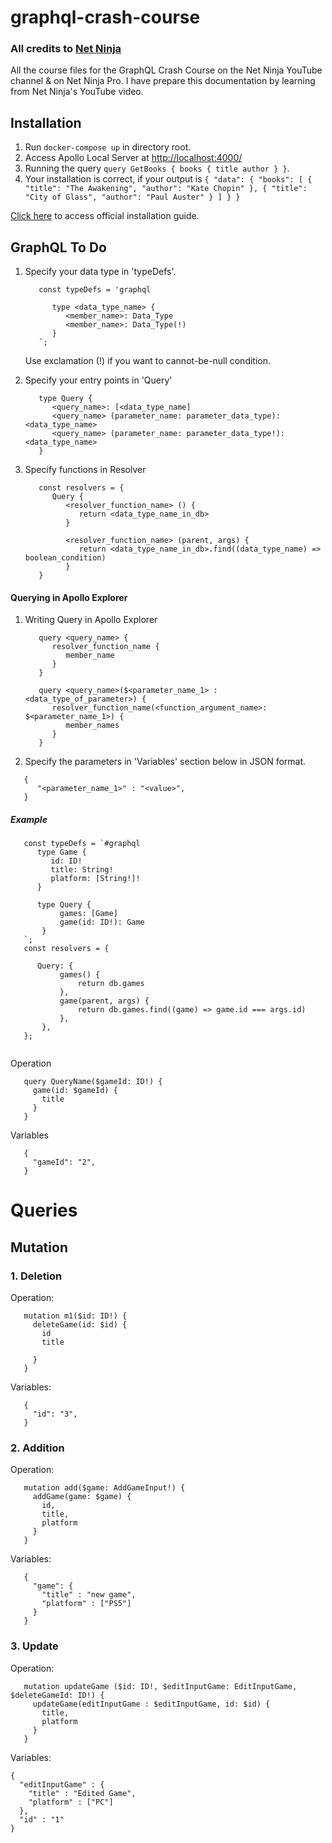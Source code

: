 # graphql-crash-course
### All credits to [Net Ninja](https://www.youtube.com/watch?v=xMCnDesBggM&list=PL4cUxeGkcC9gUxtblNUahcsg0WLxmrK_y&index=1) 
All the course files for the GraphQL Crash Course on the Net Ninja YouTube channel &amp; on Net Ninja Pro.
I have prepare this documentation by learning from Net Ninja's YouTube video. 

## Installation 
1. Run ```docker-compose up``` in directory root. 
2. Access Apollo Local Server at [http://localhost:4000/](http://localhost:4000/)
3. Running the query ```query GetBooks {
   books {
   title
   author
   }
   }```.
4. Your installation is correct, if your output is ```{
   "data": {
   "books": [
   {
   "title": "The Awakening",
   "author": "Kate Chopin"
   },
   {
   "title": "City of Glass",
   "author": "Paul Auster"
   }
   ]
   }
   }```

[Click here](https://www.apollographql.com/docs/apollo-server/getting-started/) to access official installation guide.  

## GraphQL To Do
1. Specify your data type in 'typeDefs'.
   ```
      const typeDefs = 'graphql
      
         type <data_type_name> {
            <member_name>: Data_Type
            <member_name>: Data_Type(!)
         }
      `;
   ```
   Use exclamation (!) if you want to cannot-be-null condition.

2. Specify your entry points in 'Query'
      ```
         type Query {
            <query_name>: [<data_type_name]
            <query_name> (parameter_name: parameter_data_type): <data_type_name>
            <query_name> (parameter_name: parameter_data_type!): <data_type_name>
         } 
   
      ```
   
3. Specify functions in Resolver
   ```
      const resolvers = {
         Query { 
            <resolver_function_name> () {
               return <data_type_name_in_db>
            }
   
            <resolver_function_name> (parent, args) {
               return <data_type_name_in_db>.find((data_type_name) => boolean_condition)
            }
      }
   ```

#### Querying in Apollo Explorer

1. Writing Query in Apollo Explorer
   ```
      query <query_name> {
         resolver_function_name {
            member_name
         }
      }
      
      query <query_name>($<parameter_name_1> : <data_type_of_parameter>) {
         resolver_function_name(<function_argument_name>: $<parameter_name_1>) {
            member_names
         }
      }
   
   ```

2. Specify the parameters in 'Variables' section below in JSON format. 
```
   {
      "<parameter_name_1>" : "<value>",
   }

```

##### Example
```
   const typeDefs = `#graphql
      type Game {
         id: ID!
         title: String!
         platform: [String!]!
      }
      
      type Query {
           games: [Game]
           game(id: ID!): Game
       }
   `;
   const resolvers = {
   
      Query: {
           games() {
               return db.games
           },
           game(parent, args) {
               return db.games.find((game) => game.id === args.id)
           },
       },
   };
   
```
Operation
```
   query QueryName($gameId: ID!) {
     game(id: $gameId) {
       title
     }
   }
```
Variables
```
   {
     "gameId": "2",
   }
```

# Queries
## Mutation
### 1. Deletion
Operation:
```
   mutation m1($id: ID!) {
     deleteGame(id: $id) {
       id
       title
   
     }
   }
```
Variables:
```
   {
     "id": "3",
   }

```

### 2. Addition
Operation:
```
   mutation add($game: AddGameInput!) {
     addGame(game: $game) {
       id,
       title,
       platform
     }
   }

```
Variables:
```
   {
     "game": {
       "title" : "new game",
       "platform" : ["PS5"]
     }
   }
```

### 3. Update
Operation: 
```
   mutation updateGame ($id: ID!, $editInputGame: EditInputGame, $deleteGameId: ID!) {
     updateGame(editInputGame : $editInputGame, id: $id) {
       title, 
       platform
     }
   }
```
Variables:
```
{
  "editInputGame" : {
    "title" : "Edited Game",
    "platform" : ["PC"]
  },
  "id" : "1"
}
```
